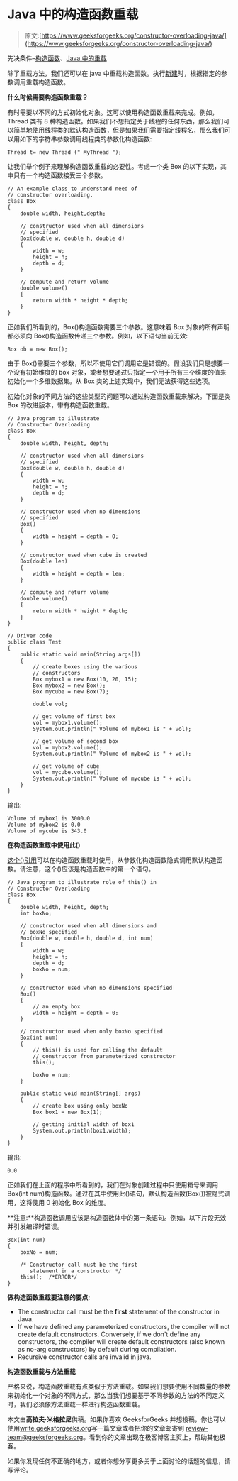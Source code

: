 # Java 中的构造函数重载

> 原文:[https://www.geeksforgeeks.org/constructor-overloading-java/](https://www.geeksforgeeks.org/constructor-overloading-java/)

先决条件–[构造函数](https://www.geeksforgeeks.org/constructors-in-java/)、[Java 中的重载](https://www.geeksforgeeks.org/overloading-in-java/)

除了重载方法，我们还可以在 java 中重载构造函数。执行[新建](https://www.geeksforgeeks.org/new-operator-vs-newinstance-method-java/)时，根据指定的参数调用重载构造函数。

**什么时候需要构造函数重载？**

有时需要以不同的方式初始化对象。这可以使用构造函数重载来完成。例如，Thread 类有 8 种构造函数。如果我们不想指定关于线程的任何东西，那么我们可以简单地使用线程类的默认构造函数，但是如果我们需要指定线程名，那么我们可以用如下的字符串参数调用线程类的参数化构造函数:

```
Thread t= new Thread (" MyThread "); 

```

让我们举个例子来理解构造函数重载的必要性。考虑一个类 Box 的以下实现，其中只有一个构造函数接受三个参数。

```
// An example class to understand need of
// constructor overloading.
class Box
{
    double width, height,depth;

    // constructor used when all dimensions
    // specified
    Box(double w, double h, double d)
    {
        width = w;
        height = h;
        depth = d;
    }

    // compute and return volume
    double volume()
    {
        return width * height * depth;
    }
}

```

正如我们所看到的，Box()构造函数需要三个参数。这意味着 Box 对象的所有声明都必须向 Box()构造函数传递三个参数。例如，以下语句当前无效:

```
Box ob = new Box();

```

由于 Box()需要三个参数，所以不使用它们调用它是错误的。假设我们只是想要一个没有初始维度的 box 对象，或者想要通过只指定一个用于所有三个维度的值来初始化一个多维数据集。从 Box 类的上述实现中，我们无法获得这些选项。

初始化对象的不同方法的这些类型的问题可以通过构造函数重载来解决。下面是类 Box 的改进版本，带有构造函数重载。

```
// Java program to illustrate
// Constructor Overloading
class Box
{
    double width, height, depth;

    // constructor used when all dimensions
    // specified
    Box(double w, double h, double d)
    {
        width = w;
        height = h;
        depth = d;
    }

    // constructor used when no dimensions
    // specified
    Box()
    {
        width = height = depth = 0;
    }

    // constructor used when cube is created
    Box(double len)
    {
        width = height = depth = len;
    }

    // compute and return volume
    double volume()
    {
        return width * height * depth;
    }
}

// Driver code
public class Test
{
    public static void main(String args[])
    {
        // create boxes using the various
        // constructors
        Box mybox1 = new Box(10, 20, 15);
        Box mybox2 = new Box();
        Box mycube = new Box(7);

        double vol;

        // get volume of first box
        vol = mybox1.volume();
        System.out.println(" Volume of mybox1 is " + vol);

        // get volume of second box
        vol = mybox2.volume();
        System.out.println(" Volume of mybox2 is " + vol);

        // get volume of cube
        vol = mycube.volume();
        System.out.println(" Volume of mycube is " + vol);
    }
}
```

输出:

```
Volume of mybox1 is 3000.0
Volume of mybox2 is 0.0
Volume of mycube is 343.0

```

**在构造函数重载中使用此()**

[这个()引用](https://www.geeksforgeeks.org/this-reference-in-java/)可以在构造函数重载时使用，从参数化构造函数隐式调用默认构造函数。请注意，这个()应该是构造函数中的第一个语句。

```
// Java program to illustrate role of this() in
// Constructor Overloading
class Box
{
    double width, height, depth;
    int boxNo;

    // constructor used when all dimensions and
    // boxNo specified
    Box(double w, double h, double d, int num)
    {
        width = w;
        height = h;
        depth = d;
        boxNo = num;
    }

    // constructor used when no dimensions specified
    Box()
    {
        // an empty box
        width = height = depth = 0;
    }

    // constructor used when only boxNo specified
    Box(int num)
    {
        // this() is used for calling the default
        // constructor from parameterized constructor
        this();

        boxNo = num;
    }

    public static void main(String[] args)
    {
        // create box using only boxNo
        Box box1 = new Box(1);

        // getting initial width of box1
        System.out.println(box1.width);
    }
}
```

输出:

```
0.0

```

正如我们在上面的程序中所看到的，我们在对象创建过程中只使用箱号来调用 Box(int num)构造函数。通过在其中使用此()语句，默认构造函数(Box())被隐式调用，这将使用 0 初始化 Box 的维度。

**注意:**构造函数调用应该是构造函数体中的第一条语句。例如，以下片段无效并引发编译时错误。

```
Box(int num)
{
    boxNo = num;

    /* Constructor call must be the first
       statement in a constructor */
    this();  /*ERROR*/
}

```

**做构造函数重载要注意的要点:**

*   The constructor call must be the **first** statement of the constructor in Java.
*   If we have defined any parameterized constructors, the compiler will not create default constructors. Conversely, if we don't define any constructors, the compiler will create default constructors (also known as no-arg constructors) by default during compilation.
*   Recursive constructor calls are invalid in java.

**构造函数重载与方法重载**

严格来说，构造函数重载有点类似于方法重载。如果我们想要使用不同数量的参数来初始化一个对象的不同方式，那么当我们想要基于不同参数的方法的不同定义时，我们必须像方法重载一样进行构造函数重载。

本文由**高拉夫·米格拉尼**供稿。如果你喜欢 GeeksforGeeks 并想投稿，你也可以使用[write.geeksforgeeks.org](https://write.geeksforgeeks.org)写一篇文章或者把你的文章邮寄到 review-team@geeksforgeeks.org。看到你的文章出现在极客博客主页上，帮助其他极客。

如果你发现任何不正确的地方，或者你想分享更多关于上面讨论的话题的信息，请写评论。